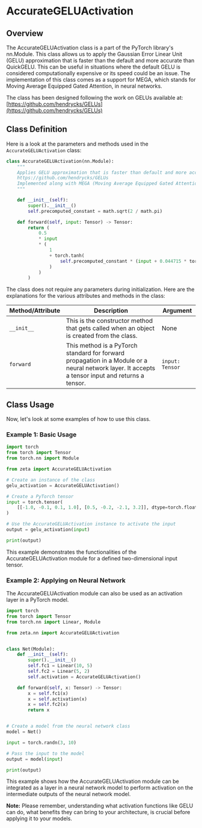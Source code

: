 # AccurateGELUActivation

## Overview
The AccurateGELUActivation class is a part of the PyTorch library's nn.Module. This class allows us to apply the Gaussian Error Linear Unit (GELU) approximation that is faster than the default and more accurate than QuickGELU. This can be useful in situations where the default GELU is considered computationally expensive or its speed could be an issue. The implementation of this class comes as a support for MEGA, which stands for Moving Average Equipped Gated Attention, in neural networks.

The class has been designed following the work on GELUs available at: [https://github.com/hendrycks/GELUs](https://github.com/hendrycks/GELUs)

## Class Definition
Here is a look at the parameters and methods used in the `AccurateGELUActivation` class:

```python
class AccurateGELUActivation(nn.Module):
    """
    Applies GELU approximation that is faster than default and more accurate than QuickGELU. See:
    https://github.com/hendrycks/GELUs
    Implemented along with MEGA (Moving Average Equipped Gated Attention)
    """

    def __init__(self):
        super().__init__()
        self.precomputed_constant = math.sqrt(2 / math.pi)

    def forward(self, input: Tensor) -> Tensor:
        return (
            0.5
            * input
            * (
                1
                + torch.tanh(
                    self.precomputed_constant * (input + 0.044715 * torch.pow(input, 3))
                )
            )
        )
```

The class does not require any parameters during initialization. Here are the explanations for the various attributes and methods in the class:

| Method/Attribute | Description | Argument |
| --- | --- | --- |
| `__init__` | This is the constructor method that gets called when an object is created from the class. | None |
| `forward` | This method is a PyTorch standard for forward propagation in a Module or a neural network layer. It accepts a tensor input and returns a tensor. | `input: Tensor` |

## Class Usage
Now, let's look at some examples of how to use this class.

### Example 1: Basic Usage
```python
import torch
from torch import Tensor
from torch.nn import Module

from zeta import AccurateGELUActivation

# Create an instance of the class
gelu_activation = AccurateGELUActivation()

# Create a PyTorch tensor
input = torch.tensor(
    [[-1.0, -0.1, 0.1, 1.0], [0.5, -0.2, -2.1, 3.2]], dtype=torch.float32
)

# Use the AccurateGELUActivation instance to activate the input
output = gelu_activation(input)

print(output)
```
This example demonstrates the functionalities of the AccurateGELUActivation module for a defined two-dimensional input tensor.

### Example 2: Applying on Neural Network
The AccurateGELUActivation module can also be used as an activation layer in a PyTorch model.

```python
import torch
from torch import Tensor
from torch.nn import Linear, Module

from zeta.nn import AccurateGELUActivation


class Net(Module):
    def __init__(self):
        super().__init__()
        self.fc1 = Linear(10, 5)
        self.fc2 = Linear(5, 2)
        self.activation = AccurateGELUActivation()

    def forward(self, x: Tensor) -> Tensor:
        x = self.fc1(x)
        x = self.activation(x)
        x = self.fc2(x)
        return x


# Create a model from the neural network class
model = Net()

input = torch.randn(3, 10)

# Pass the input to the model
output = model(input)

print(output)
```
This example shows how the AccurateGELUActivation module can be integrated as a layer in a neural network model to perform activation on the intermediate outputs of the neural network model.

**Note:** Please remember, understanding what activation functions like GELU can do, what benefits they can bring to your architecture, is crucial before applying it to your models.
